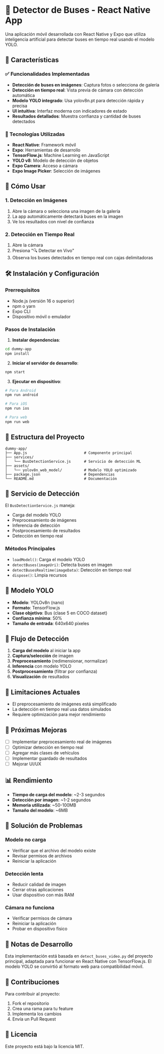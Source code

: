 # 🚌 Detector de Buses - React Native App

Una aplicación móvil desarrollada con React Native y Expo que utiliza inteligencia artificial para detectar buses en tiempo real usando el modelo YOLO.

## 🚀 Características

### ✅ Funcionalidades Implementadas
- **Detección de buses en imágenes**: Captura fotos o selecciona de galería
- **Detección en tiempo real**: Vista previa de cámara con detección automática
- **Modelo YOLO integrado**: Usa yolov8n.pt para detección rápida y precisa
- **UI intuitiva**: Interfaz moderna con indicadores de estado
- **Resultados detallados**: Muestra confianza y cantidad de buses detectados

### 🔧 Tecnologías Utilizadas
- **React Native**: Framework móvil
- **Expo**: Herramientas de desarrollo
- **TensorFlow.js**: Machine Learning en JavaScript
- **YOLO v8**: Modelo de detección de objetos
- **Expo Camera**: Acceso a cámara
- **Expo Image Picker**: Selección de imágenes

## 📱 Cómo Usar

### 1. Detección en Imágenes
1. Abre la cámara o selecciona una imagen de la galería
2. La app automáticamente detectará buses en la imagen
3. Ve los resultados con nivel de confianza

### 2. Detección en Tiempo Real
1. Abre la cámara
2. Presiona "🔍 Detectar en Vivo"
3. Observa los buses detectados en tiempo real con cajas delimitadoras

## 🛠️ Instalación y Configuración

### Prerrequisitos
- Node.js (versión 16 o superior)
- npm o yarn
- Expo CLI
- Dispositivo móvil o emulador

### Pasos de Instalación

1. **Instalar dependencias**:
```bash
cd dummy-app
npm install
```

2. **Iniciar el servidor de desarrollo**:
```bash
npm start
```

3. **Ejecutar en dispositivo**:
```bash
# Para Android
npm run android

# Para iOS
npm run ios

# Para web
npm run web
```

## 📁 Estructura del Proyecto

```
dummy-app/
├── App.js                          # Componente principal
├── services/
│   └── BusDetectionService.js      # Servicio de detección ML
├── assets/
│   └── yolov8n_web_model/          # Modelo YOLO optimizado
├── package.json                    # Dependencias
└── README.md                       # Documentación
```

## 🧠 Servicio de Detección

El `BusDetectionService.js` maneja:
- Carga del modelo YOLO
- Preprocesamiento de imágenes
- Inferencia de detección
- Postprocesamiento de resultados
- Detección en tiempo real

### Métodos Principales
- `loadModel()`: Carga el modelo YOLO
- `detectBuses(imageUri)`: Detecta buses en imagen
- `detectBusesRealtime(imageData)`: Detección en tiempo real
- `dispose()`: Limpia recursos

## 🎯 Modelo YOLO

- **Modelo**: YOLOv8n (nano)
- **Formato**: TensorFlow.js
- **Clase objetivo**: Bus (clase 5 en COCO dataset)
- **Confianza mínima**: 50%
- **Tamaño de entrada**: 640x640 píxeles

## 🔄 Flujo de Detección

1. **Carga del modelo** al iniciar la app
2. **Captura/selección** de imagen
3. **Preprocesamiento** (redimensionar, normalizar)
4. **Inferencia** con modelo YOLO
5. **Postprocesamiento** (filtrar por confianza)
6. **Visualización** de resultados

## 🚧 Limitaciones Actuales

- El preprocesamiento de imágenes está simplificado
- La detección en tiempo real usa datos simulados
- Requiere optimización para mejor rendimiento

## 🔮 Próximas Mejoras

- [ ] Implementar preprocesamiento real de imágenes
- [ ] Optimizar detección en tiempo real
- [ ] Agregar más clases de vehículos
- [ ] Implementar guardado de resultados
- [ ] Mejorar UI/UX

## 📊 Rendimiento

- **Tiempo de carga del modelo**: ~2-3 segundos
- **Detección por imagen**: ~1-2 segundos
- **Memoria utilizada**: ~50-100MB
- **Tamaño del modelo**: ~6MB

## 🐛 Solución de Problemas

### Modelo no carga
- Verificar que el archivo del modelo existe
- Revisar permisos de archivos
- Reiniciar la aplicación

### Detección lenta
- Reducir calidad de imagen
- Cerrar otras aplicaciones
- Usar dispositivo con más RAM

### Cámara no funciona
- Verificar permisos de cámara
- Reiniciar la aplicación
- Probar en dispositivo físico

## 📝 Notas de Desarrollo

Esta implementación está basada en `detect_buses_video.py` del proyecto principal, adaptada para funcionar en React Native con TensorFlow.js. El modelo YOLO se convirtió al formato web para compatibilidad móvil.

## 🤝 Contribuciones

Para contribuir al proyecto:
1. Fork el repositorio
2. Crea una rama para tu feature
3. Implementa los cambios
4. Envía un Pull Request

## 📄 Licencia

Este proyecto está bajo la licencia MIT.
